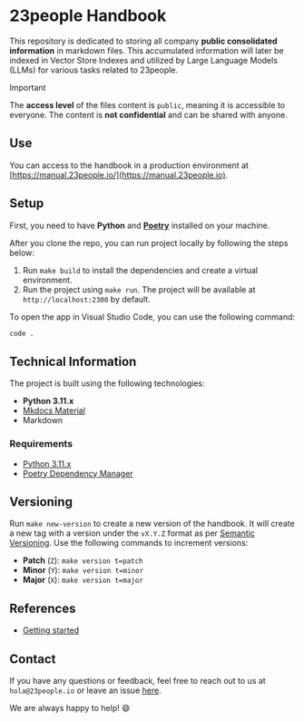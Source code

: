 # 23people Handbook

This repository is dedicated to storing all company **public consolidated information** in markdown files. This accumulated information will later be indexed in Vector Store Indexes and utilized by Large Language Models (LLMs) for various tasks related to 23people.

> [!IMPORTANT]
> The **access level** of the files content is `public`, meaning it is accessible to everyone. The content is **not confidential** and can be shared with anyone.

## Use

You can access to the handbook in a production environment at [https://manual.23people.io/](https://manual.23people.io).

## Setup

First, you need to have **Python** and **[Poetry](https://python-poetry.org/)** installed on your machine.

After you clone the repo, you can run project locally by following the steps below:

1. Run `make build` to install the dependencies and create a virtual environment.
2. Run the project using `make run`. The project will be available at `http://localhost:2300` by default.

To open the app in Visual Studio Code, you can use the following command:

```bash
code .
```

## Technical Information

The project is built using the following technologies:

- **Python 3.11.x**
- [Mkdocs Material](https://squidfunk.github.io/mkdocs-material/)
- Markdown

### Requirements

- [Python 3.11.x](https://www.python.org/)
- [Poetry Dependency Manager](https://python-poetry.org/)
  
## Versioning

Run `make new-version` to create a new version of the handbook. It will create a new tag with a version under the `vX.Y.Z` format as per [Semantic Versioning](https://semver.org/). Use the following commands to increment versions:

- **Patch** (`Z`): `make version t=patch`
- **Minor** (`Y`): `make version t=minor`
- **Major** (`X`): `make version t=major`

## References

- [Getting started](https://squidfunk.github.io/mkdocs-material/getting-started/)

## Contact

If you have any questions or feedback, feel free to reach out to us at `hola@23people.io` or leave an issue [here](https://github.com/23people-io/23people-handbook/issues).

We are always happy to help! :smile:
